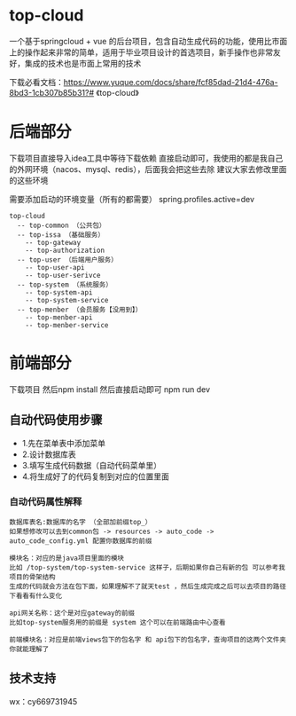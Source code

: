 # top-cloud
一个基于springcloud + vue 的后台项目，包含自动生成代码的功能，使用比市面上的操作起来非常的简单，适用于毕业项目设计的首选项目，新手操作也非常友好，集成的技术也是市面上常用的技术

下载必看文档：https://www.yuque.com/docs/share/fcf85dad-21d4-476a-8bd3-1cb307b85b31?# 《top-cloud》

# 后端部分
下载项目直接导入idea工具中等待下载依赖
直接启动即可，我使用的都是我自己的外网环境（nacos、mysql、redis），后面我会把这些去除
建议大家去修改里面的这些环境

需要添加启动的环境变量（所有的都需要） spring.profiles.active=dev

```
top-cloud
  -- top-common （公共包）
  -- top-issa （基础服务）
    -- top-gateway
    -- top-authorization
  -- top-user （后端用户服务）
    -- top-user-api
    -- top-user-serivce
  -- top-system （系统服务）
    -- top-system-api
    -- top-system-service
  -- top-menber （会员服务【没用到】）
    -- top-menber-api
    -- top-menber-service
```
# 前端部分

下载项目 然后npm install 
然后直接启动即可 npm run dev

## 自动代码使用步骤

- 1.先在菜单表中添加菜单
- 2.设计数据库表
- 3.填写生成代码数据（自动代码菜单里）
- 4.将生成好了的代码复制到对应的位置里面

### 自动代码属性解释
```
数据库表名:数据库的名字 （全部加前缀top_）
如果想修改可以去到common包 -> resources -> auto_code -> auto_code_config.yml 配置你数据库的前缀

模块名：对应的是java项目里面的模块
比如 /top-system/top-system-service 这样子，后期如果你自己有新的包 可以参考我项目的骨架结构
生成的代码就会方法在包下面，如果理解不了就天test ，然后生成完成之后可以去项目的路径下看看有什么变化

api网关名称：这个是对应gateway的前缀
比如top-system服务用的前缀是 system 这个可以在前端路由中心查看

前端模块名：对应是前端views包下的包名字 和 api包下的包名字，查询项目的这两个文件夹你就能理解了
```
## 技术支持

wx：cy669731945
